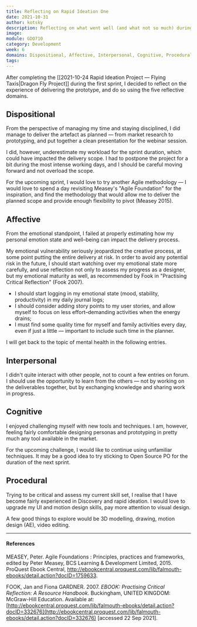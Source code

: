 ```yaml
---
title: Reflecting on Rapid Ideation One
date: 2021-10-31
author: kotsky
description: Reflecting on what went well (and what not so much) during the first sprint
image: 
module: GDO710
category: Development
week: 6
domains: Dispositional, Affective, Interpersonal, Cognitive, Procedural
tags: 
---
```


After completing the [[2021-10-24 Rapid Ideation Project — Flying Taxis|Dragon Fly Project]] during the first sprint, I decided to reflect on the experience of delivering the prototype, and do so using the five reflective domains.

## Dispositional

From the perspective of managing my time and staying disciplined, I did manage to deliver the artefact as planned — from market research to prototyping, and put together a clean presentation for the webinar session.

I did, however, underestimate my workload for the sprint duration, which could have impacted the delivery scope. I had to postpone the project for a bit during the most intense working days, and I should be careful moving forward and not overload the scope.

For the upcoming sprint, I would love to try another Agile methodology — I would love to spend a day revisiting Measey's "Agile Foundation" for the inspiration, and find the methodology that would allow me to deliver the planned scope and provide enough flexibility to pivot (Measey 2015).

## Affective

From the emotional standpoint, I failed at properly estimating how my personal emotion state and well–being can impact the delivery process.

My emotional vulnerability seriously jeopardized the creative process, at some point putting the entire delivery at risk. In order to avoid any potential risk in the future, I should start watching over my emotional state more carefully, and use reflection not only to assess my progress as a designer, but my emotional maturity as well, as recommended by Fook in "Practising Critical Reflection" (Fook 2007).

-   I should start logging in my emotional state (mood, stability, productivity) in my daily journal logs;
-   I should consider adding story points to my user stories, and allow myself to focus on less effort–demanding activities when the energy drains;
-   I must find some quality time for myself and family activities every day, even if just a little — important to include such time in the planner.

I will get back to the topic of mental health in the following entries.

## Interpersonal

I didn't quite interact with other people, not to count a few entries on forum. I should use the opportunity to learn from the others — not by working on the deliverables together, but by exchanging knowledge and sharing work in progress.

## Cognitive

I enjoyed challenging myself with new tools and techniques. I am, however, feeling fairly comfortable designing personas and prototyping in pretty much any tool available in the market.

For the upcoming challenge, I would like to continue using unfamiliar techniques. It may be a good idea to try sticking to Open Source PO for the duration of the next sprint.

## Procedural

Trying to be critical and assess my current skill set, I realise that I have become fairly experienced in Discovery and rapid ideation. I would love to upgrade my UI and motion design skills, pay more attention to visual design.

A few good things to explore would be 3D modelling, drawing, motion design (AE), video editing.

---

#### References

MEASEY, Peter. Agile Foundations : Principles, practices and frameworks, edited by Peter Measey, BCS Learning & Development Limited, 2015. ProQuest Ebook Central, http://ebookcentral.proquest.com/lib/falmouth-ebooks/detail.action?docID=1759633.

FOOK, Jan and Fiona GARDNER. 2007. _EBOOK: Practising Critical Reflection: A Resource Handbook_. Buckingham, UNITED KINGDOM: McGraw-Hill Education. Available at: [http://ebookcentral.proquest.com/lib/falmouth-ebooks/detail.action?docID=332676](http://ebookcentral.proquest.com/lib/falmouth-ebooks/detail.action?docID=332676) [accessed 22 Sep 2021].